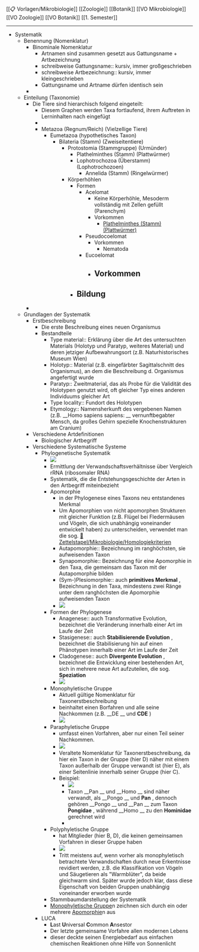 [[📋 Vorlagen/Mikrobiologie]] [[Zoologie]] [[Botanik]] [[VO Mikrobiologie]] [[VO Zoologie]] [[VO Botanik]] [[1. Semester]]

---

- Systematik
    - Benennung (Nomenklatur)
        - Binominale Nomenklatur
            - Artnamen sind zusammen gesetzt aus Gattungsname + Artbezeichnung
            - schreibweise Gattungsname:: kursiv, immer großgeschrieben
            - schreibweise Artbezeichnung:: kursiv, immer kleingeschrieben
            - Gattungsname und Artname dürfen identisch sein
        - 
    - Einteilung (Taxonomie)
        - Die Tiere sind hierarchisch folgend eingeteilt:
            - Diesem Graphen werden Taxa fortlaufend, ihrem Auftreten in Lerninhalten nach eingefügt
            - 
            - Metazoa (Regnum/Reich) (Vielzellige Tiere)
                - Eumetazoa (hypothetisches Taxon)
                    - Bilateria (Stamm) (Zweiseitentiere)
                        - Protostomia (Stammgruppe) (Urmünder)
                            - Plathelminthes (Stamm) (Plattwürmer)
                            - Lophotrochozoa (Überstamm) (Lophotrochozoen)
                                - Annelida (Stamm) (Ringelwürmer)
                        - Körperhöhlen
                            - Formen
                                - Acelomat
                                    - Keine Körperhöhle, Mesoderm vollständig mit Zellen gefüllt (Parenchym)
                                    - Vorkommen
                                        - [Plathelminthes (Stamm) (Plattwürmer)](Biologie-Bachelor/Zoologie/Systematik/Einteilung-(Taxonomie)/Die-Tiere-sind-hierarchisch-folgend-eingeteilt:/Metazoa-(Regnum-Reich)-(Vielzellige-Tiere)/Eumetazoa-(hypothetisches-Taxon)/Bilateria-(Stamm)-(Zweiseitentiere)/Protostomia-(Stammgruppe)-(Urmünder)/Plathelminthes-(Stamm)-(Plattwürmer).md)
                                - Pseudocoelomat
                                    - Vorkommen
                                        - Nematoda
                                - Eucoelomat
                                    - Vorkommen
                                        - 
                            - Bildung
                                - 
        - 
    - Grundlagen der Systematik
        - Erstbeschreibung
            - Die erste Beschreibung eines neuen Organismus
            - Bestandteile
                - Type material:: Erklärung über die Art des untersuchten Materials (Holotyp und Paratyp, weiteres Material) und deren jetziger Aufbewahrungsort (z.B. Naturhistorisches Museum Wien)
                - Holotyp:: Material (z.B. eingefärbter Sagittalschnitt des Organismus), an dem die Beschreibung d. Organismus angefertigt wurde
                - Paratyp:: Zweitmaterial, das als Probe für die Validität des Holotypen genutzt wird, oft gleicher Typ eines anderen Individuums gleicher Art
                - Type locality:: Fundort des Holotypen
                - Etymology:: Namensherkunft des vergebenen Namen (z.B.  __Homo sapiens sapiens: __ vernunftbegabter Mensch, da großes Gehirn spezielle Knochenstrukturen am Cranium)
        - Verschiedene Artdefinitionen
            - Biologischer Artbegriff
        - Verschiedene Systematische Systeme
            - Phylogenetische Systematik
                - ![](https://remnote-user-data.s3.amazonaws.com/W7etvYGRT7zvJqKwZDavu7Fno5gYKg3wqr9eGx_lRRbxWsxeKX0uZzh9ovPqXZ03NkDMvaa0qropFQtNxj2Wz_Lu7FZDK9eSRoPeVNfhnWHXDkyGjcfBseT8qfsYtT2b)  
                - Ermittlung der Verwandschaftsverhältnisse über Vergleich rRNA (ribosomaler RNA)
                - Systematik, die die Entstehungsgeschichte der Arten in den Artbegriff miteinbezieht
                - Apomorphie
                    - in der Phylogenese eines Taxons neu entstandenes Merkmal
                    - Um Apomorphien von nicht apomorphen Strukturen mit gleicher Funktion (z.B. Flügel bei Fledermäusen und Vögeln, die sich unabhängig voneinander entwickelt haben) zu unterscheiden, verwendet man die sog. [📂Zettelstapel/Mikrobiologie/Homologiekriterien](%F0%9F%93%82Zettelstapel/Mikrobiologie/Homologiekriterien.md)
                    - Autapomorphie:: Bezeichnung im ranghöchsten, sie aufweisenden Taxon
                    - Synapomorphie:: Bezeichnung für eine Apomorphie in den Taxa, die gemeinsam das Taxon mit der Autapomorphie bilden
                    - (Sym-)Plesiomorphie:: auch  __primitives Merkmal__ , Bezeichnung in den Taxa, mindestens zwei Ränge unter dem ranghöchsten die Apomorphie aufweisenden Taxon
                    - ![](https://remnote-user-data.s3.amazonaws.com/RFqSjm5u3z8orcn5DWVrSqlkus_nrNOHizg17jXQOXsVtl4wz393tK_uCaOhXGtR9pW69pNKqt4CaYAdkKOnqSw9j8Prd5FDrFY_DCXOxvlF3COXf26xPEUS3LCArhFI)
                - Formen der Phylogenese
                    - Anagenese:: auch Transformative Evolution, bezeichnet die Veränderung innerhalb einer Art im Laufe der Zeit
                    - Stasigenese:: auch  __Stabilisierende Evolution__ , bezeichnet die Stabilisierung hin auf einen Phänotypen innerhalb einer Art im Laufe der Zeit
                    - Cladogenese:: auch  __Divergente Evolution__ , bezeichnet die Entwicklung einer bestehenden Art, sich in mehrere neue Art aufzuteilen, die sog.  __Speziation__ 
                    - ![](https://remnote-user-data.s3.amazonaws.com/mwnwMevOPPBlQHkxUnH4GRMhHPMy9cVasRZQPwudAJP_Ws3WS8dwGnTpkRBjZsA2yr7WcDepElnkT7VkweIpJxbE1KnWXDbUGYd_ZGudzXoRdkN3iWYljhhiIc7FYo3y)  
                - Monophyletische Gruppe
                    - Aktuell gültige Nomenklatur für Taxonerstbeschreibung
                    - beinhaltet einen Borfahren und alle seine Nachkommen (z.B.  __DE __  und  __CDE__ )
                    - ![](https://remnote-user-data.s3.amazonaws.com/HexYJx4DZofJ_M3bwEhJT_ephlHtmouUSldosBbqrg1jhWNI-DLg3aYy5HNHSAyVkcSFIhZYNBPNwjaWKZRXtTTkJ2U9N7o0yh4n1eD_vdvq3n3shlm6GgnHls3ng-cf)
                - Paraphyletische Gruppe
                    - umfasst einen Vorfahren, aber nur einen Teil seiner Nachkommen.
                    - ![](https://remnote-user-data.s3.amazonaws.com/_EMBTD9OJ3H8fBcITm5PJoOU6p3pstzpPJyun-tudGg5I2d7N1T-fACbDrL4SJ1QQI5EwzTUDEDwEWHZ6tSqci-svYe4MofYWJPIhwbztJrF25H8dcjHvg3e7Nq2uPsi)
                    - Veraltete Nomenklatur für Taxonerstbeschreibung, da hier ein Taxon in der Gruppe (hier D) näher mit einem Taxon außerhalb der Gruppe verwandt ist (hier E), als einer Seitenlinie innerhalb seiner Gruppe (hier C).
                    - Beispiel:
                        - ![](https://remnote-user-data.s3.amazonaws.com/Sa9iCY8RYL0xXGmfQmG4E6GCVHuXxYMtYDkV3M8u03kTjQzAo2p_K5cowfFigHCiWyI35N3YJMewSdc2HHc4Ujs2t0J8qo_nsWEtwB_jt9DsBMcn-v7QkLnogDYlSud0)
                        - Taxon  __Pan __ und  __Homo __ sind näher verwandt, als  __Pongo __ und  __Pan__ , dennoch gehören  __Pongo __ und  __Pan __ zum Taxon  __Pongidae__ , während  __Homo __ zu den  __Hominidae__  gerechnet wird
                        - 
                - Polyphyletische Gruppe
                    - hat Mitglieder (hier B, D), die keinen gemeinsamen Vorfahren in dieser Gruppe haben
                    - ![](https://remnote-user-data.s3.amazonaws.com/gNZj2v7rfb0UEDfSwcRIup-9wcA0Y2rXK49j2WL326bA12B4peVOcTHsyEB0gpjqTcyQCDGoPRKyFKgk9u-fen8pYDa5y82liD1xKMDq_uDKBf4iTFY7suZFJo9CdVc-)
                    - Tritt meistens auf, wenn vorher als monophyletisch betrachtete Verwandschaften durch neue Erkentnisse revidiert werden, z.B. die Klassifikation von Vögeln und Säugetieren als "Warmblüter", da beide gleichwarm sind. Später wurde jedoch klar, dass diese Eigenschaft von beiden Gruppen unabhängig voneinander erworben wurde
                - Stammbaumdarstellung der Systematik
                - [Monophyletische Gruppe](Biologie-Bachelor/Zoologie/Systematik/Grundlagen-der-Systematik/Verschiedene-Systematische-Systeme/Phylogenetische-Systematik/Monophyletische-Gruppe.md)n zeichnen sich durch ein oder mehrere [Apomorphie](Biologie-Bachelor/Zoologie/Systematik/Grundlagen-der-Systematik/Verschiedene-Systematische-Systeme/Phylogenetische-Systematik/Apomorphie.md)n aus
            - LUCA
                - **L**ast **U**niversal **C**ommon **A**nsestor
                - Der letzte gemeinsame Vorfahre allen modernen Lebens
                - dieser deckte seinen Energiebedarf aus einfachen chemischen Reaktionen ohne Hilfe von Sonnenlicht 
